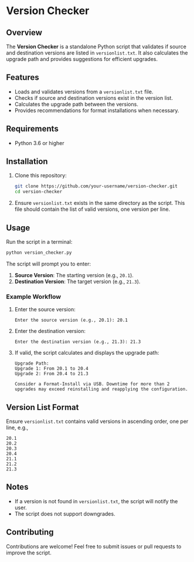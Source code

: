 # Version Checker

## Overview

The **Version Checker** is a standalone Python script that validates if source and destination versions are listed in `versionlist.txt`. It also calculates the upgrade path and provides suggestions for efficient upgrades.

## Features

- Loads and validates versions from a `versionlist.txt` file.
- Checks if source and destination versions exist in the version list.
- Calculates the upgrade path between the versions.
- Provides recommendations for format installations when necessary.

## Requirements

- Python 3.6 or higher

## Installation

1. Clone this repository:
   ```bash
   git clone https://github.com/your-username/version-checker.git
   cd version-checker
   ```
2. Ensure `versionlist.txt` exists in the same directory as the script. This file should contain the list of valid versions, one version per line.

## Usage

Run the script in a terminal:

```bash
python version_checker.py
```

The script will prompt you to enter:

1. **Source Version**: The starting version (e.g., `20.1`).
2. **Destination Version**: The target version (e.g., `21.3`).

### Example Workflow

1. Enter the source version:
   ```
   Enter the source version (e.g., 20.1): 20.1
   ```
2. Enter the destination version:
   ```
   Enter the destination version (e.g., 21.3): 21.3
   ```
3. If valid, the script calculates and displays the upgrade path:
   ```
   Upgrade Path:
   Upgrade 1: From 20.1 to 20.4
   Upgrade 2: From 20.4 to 21.3
   
   Consider a Format-Install via USB. Downtime for more than 2 upgrades may exceed reinstalling and reapplying the configuration.
   ```

## Version List Format

Ensure `versionlist.txt` contains valid versions in ascending order, one per line, e.g.,

```
20.1
20.2
20.3
20.4
21.1
21.2
21.3
```

## Notes

- If a version is not found in `versionlist.txt`, the script will notify the user.
- The script does not support downgrades.

## Contributing

Contributions are welcome! Feel free to submit issues or pull requests to improve the script.
